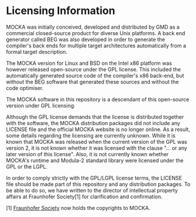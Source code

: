# Licensing Information

MOCKA was initially conceived, developed and distributed by GMD as a commercial closed-source product
for diverse Unix platforms. A back end generator called BEG was also developed in order to generate
the compiler's back ends for multiple target architectures automatically from a formal target description.

The MOCKA version for Linux and BSD on the Intel x86 platform was however released open-source under the
GPL license. This included the automatically generated source code of the compiler's x86 back-end, but
without the BEG software that generated these sources and without the code optimiser.

The MOCKA software in this repository is a descendant of this open-source version under GPL licensing.

Although the GPL license demands that the license is distributed together with the software, the MOCKA
distribution packages did not include any LICENSE file and the official MOCKA website is no longer online.
As a result, some details regarding the licensing are currently unknown. While it is known that MOCKA was
released when the current version of the GPL was version 2, it is not known whether it was licensed with
the clause "... or any later version of this license". Also, it is not currently known whether
MOCKA's runtime and Modula-2 standard library were licensed under the GPL or the LGPL.

In order to comply strictly with the GPL/LGPL license terms, the LICENSE file should be made part of this
repository and any distribution packages. To be able to do so, we have written to the director of
intellectual property affairs at Fraunhofer Society[1] for clarification and confirmation.

[1] [Fraunhofer Society](https://www.fraunhofer.de/en.html) now holds the copyrights to MOCKA.
